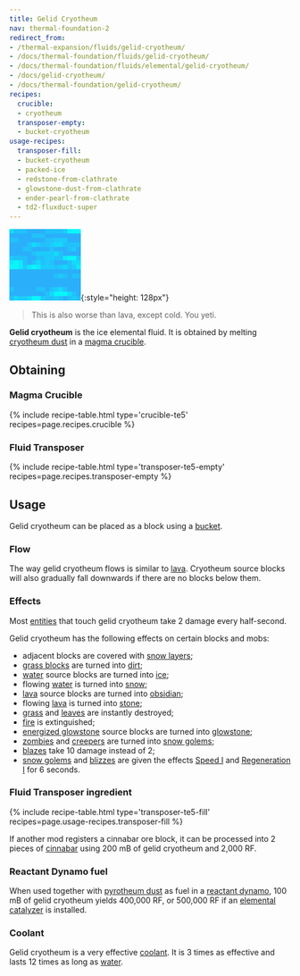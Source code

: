 ```yaml
---
title: Gelid Cryotheum
nav: thermal-foundation-2
redirect_from:
- /thermal-expansion/fluids/gelid-cryotheum/
- /docs/thermal-foundation/fluids/gelid-cryotheum/
- /docs/thermal-foundation/fluids/elemental/gelid-cryotheum/
- /docs/gelid-cryotheum/
- /docs/thermal-foundation/gelid-cryotheum/
recipes:
  crucible:
  - cryotheum
  transposer-empty:
  - bucket-cryotheum
usage-recipes:
  transposer-fill:
  - bucket-cryotheum
  - packed-ice
  - redstone-from-clathrate
  - glowstone-dust-from-clathrate
  - ender-pearl-from-clathrate
  - td2-fluxduct-super
---
```


![Gelid cryotheum](/assets/images/thermal-foundation-2/gelid-cryotheum.gif){:style="height: 128px"}

> This is also worse than lava, except cold. You yeti.


**Gelid cryotheum** is the ice elemental fluid. It is obtained by melting
[cryotheum dust](/docs/thermal-foundation-2/cryotheum-dust/) in a [magma
crucible](/docs/thermal-expansion-5/magma-crucible/).


Obtaining
---------

### Magma Crucible
{% include recipe-table.html type='crucible-te5' recipes=page.recipes.crucible %}

### Fluid Transposer
{% include recipe-table.html type='transposer-te5-empty' recipes=page.recipes.transposer-empty %}


Usage
-----

Gelid cryotheum can be placed as a block using a
[bucket](https://minecraft.gamepedia.com/Bucket).

### Flow
The way gelid cryotheum flows is similar to
[lava](https://minecraft.gamepedia.com/Lava). Cryotheum source blocks will also
gradually fall downwards if there are no blocks below them.

### Effects
Most [entities](https://minecraft.gamepedia.com/Entity) that touch gelid
cryotheum take 2 damage every half-second.

Gelid cryotheum has the following effects on certain blocks and mobs:

* adjacent blocks are covered with [snow
  layers](https://minecraft.gamepedia.com/Snow_(layer));
* [grass blocks](https://minecraft.gamepedia.com/Grass_Block) are turned into
  [dirt](https://minecraft.gamepedia.com/Dirt);
* [water](https://minecraft.gamepedia.com/Water) source blocks are turned into
  [ice](https://minecraft.gamepedia.com/Ice);
* flowing [water](https://minecraft.gamepedia.com/Water) is turned into
  [snow](https://minecraft.gamepedia.com/Snow_Block);
* [lava](https://minecraft.gamepedia.com/Lava) source blocks are turned into
  [obsidian](https://minecraft.gamepedia.com/Obsidian);
* flowing [lava](https://minecraft.gamepedia.com/Lava) is turned into
  [stone](https://minecraft.gamepedia.com/Stone);
* [grass](https://minecraft.gamepedia.com/Grass) and
  [leaves](https://minecraft.gamepedia.com/Leaves) are instantly destroyed;
* [fire](https://minecraft.gamepedia.com/Fire) is extinguished;
* [energized glowstone](/docs/thermal-foundation-2/energized-glowstone/) source blocks are turned
  into [glowstone](https://minecraft.gamepedia.com/Glowstone);
* [zombies](https://minecraft.gamepedia.com/Zombie) and
  [creepers](https://minecraft.gamepedia.com/Creeper) are turned into [snow
  golems](https://minecraft.gamepedia.com/Snow_Golem);
* [blazes](https://minecraft.gamepedia.com/Blaze) take 10 damage instead of 2;
* [snow golems](https://minecraft.gamepedia.com/Snow_Golem) and
  [blizzes](/docs/thermal-foundation-2/blizz/) are given the effects [Speed
  I](https://minecraft.gamepedia.com/Status_effect#Speed) and [Regeneration
  I](https://minecraft.gamepedia.com/Status_effect#Regeneration) for 6 seconds.

### Fluid Transposer ingredient
{% include recipe-table.html type='transposer-te5-fill' recipes=page.usage-recipes.transposer-fill %}

If another mod registers a cinnabar ore block, it can be processed into 2 pieces
of [cinnabar](/docs/thermal-foundation-2/cinnabar/) using 200 mB of gelid cryotheum and 2,000 RF.

### Reactant Dynamo fuel
When used together with [pyrotheum dust](/docs/thermal-foundation-2/pyrotheum-dust/) as fuel in a
[reactant dynamo](/docs/thermal-expansion-5/reactant-dynamo/), 100 mB of gelid cryotheum yields
400,000 RF, or 500,000 RF if an [elemental
catalyzer](/docs/thermal-expansion-5/augment-elemental-catalyzer/) is installed.

### Coolant
Gelid cryotheum is a very effective [coolant](/docs/thermal-expansion-5/coolants/). It is 3 times as
effective and lasts 12 times as long as
[water](https://minecraft.gamepedia.com/Water).
